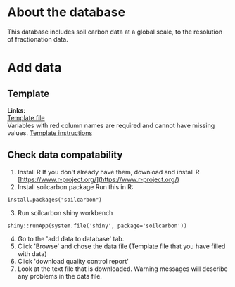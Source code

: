 # About the database
This database includes soil carbon data at a global scale, to the resolution of fractionation data. 

# Add data
## Template
**Links:**  
[Template file](https://github.com/powellcenter-soilcarbon/soilcarbon/raw/master/inst/extdata/Master_template.xlsx)  
Variables with red column names are required and cannot have missing values.
[Template instructions](https://github.com/powellcenter-soilcarbon/soilcarbon/raw/master/inst/extdata/Template_info.html)  

## Check data compatability

1. Install R 
If you don't already have them, download and install R [https://www.r-project.org/](https://www.r-project.org/) 
2. Install soilcarbon package
Run this in R:
```{r}
install.packages("soilcarbon")
```
3. Run soilcarbon shiny workbench
```{r}
shiny::runApp(system.file('shiny', package='soilcarbon'))
```
4. Go to the 'add data to database' tab.
5. Click 'Browse' and chose the data file (Template file that you have filled with data) 
6. Click 'download quality control report' 
7. Look at the text file that is downloaded. Warning messages will describe any problems in the data file.

